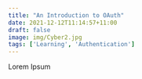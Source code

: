 ```yaml
---
title: "An Introduction to OAuth"
date: 2021-12-12T11:14:57+11:00
draft: false
image: img/Cyber2.jpg
tags: ['Learning', 'Authentication']
---
```


Lorem Ipsum

